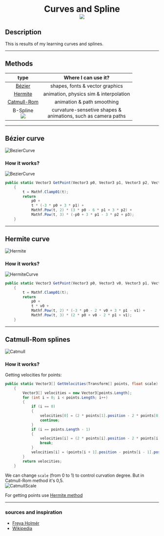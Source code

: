 <h1 align="center"> Curves and Spline<br>
<img src ="https://img.shields.io/badge/status-on%20working-red" </h1>

## Description

This is results of my learning curves and splines.
***

## Methods

type |  Where I can use it?
:----:|:---------------------:
[Bézier](#beziersection) | shapes, fonts & vector graphics
[Hermite](#hermitesection) | animation, physics sim & interpolation
[Catmull-Rom](#catmullsection) | animation & path smoothing
B-Spline <br><img src ="https://img.shields.io/badge/status-on%20working-red"> | curvature-sensetive shapes &<br> animations, such as camera paths
***

## <a id="beziersection">Bézier curve

![BezierCurve](https://user-images.githubusercontent.com/70095026/222391334-2aa7aea3-6342-4bbd-87d9-0c733c3de936.gif)

### How it works?
![BezierCurve](https://user-images.githubusercontent.com/70095026/222417678-3018c701-a7ef-42e6-83f5-b23be96f3715.png)
```C#
public static Vector3 GetPoint(Vector3 p0, Vector3 p1, Vector3 p2, Vector3 p3, float t)
    {
        t = Mathf.Clamp01(t);
        return
            p0 +
            t * (-3 * p0 + 3 * p1) +
            Mathf.Pow(t, 2) * (3 * p0 - 6 * p1 + 3 * p2) +
            Mathf.Pow(t, 3) * (-p0 + 3 * p1 - 3 * p2 + p3);
    }
```
***

## <a id="hermitesection">Hermite curve

![Hermite](https://user-images.githubusercontent.com/70095026/222453698-4724b1de-8a2b-474b-9f12-f8d95e8e9d7a.gif)
    
### How it works?
![HermiteCurve](https://user-images.githubusercontent.com/70095026/222454752-3421b256-4d85-437c-9d5e-dcf62a2838df.png)
```C#
public static Vector3 GetPoint(Vector3 p0, Vector3 v0, Vector3 p1, Vector3 v1, float t)
    {
        t = Mathf.Clamp01(t);
        return
            p0 +
            t * v0 +
            Mathf.Pow(t, 2) * (-3 * p0 - 2 * v0 + 3 * p1 - v1) +
            Mathf.Pow(t, 3) * (2 * p0 + v0 - 2 * p1 + v1);
    }
```
***

## <a id="catmullsection">Catmull-Rom splines
![Catmull](https://user-images.githubusercontent.com/70095026/222519774-63d88ab6-d2ec-4d29-8a1a-80e2f03a99a3.gif)
### How it works?
Getting velocities for points:
```C#
public static Vector3[] GetVelocities(Transform[] points, float scale)
    {
        Vector3[] velocities = new Vector3[points.Length];
        for (int i = 0; i < points.Length; i++)
        {
            if (i == 0)
            {
                velocities[0] = (2 * points[1].position - 2 * points[0].position) * scale;
                continue;
            }
            if (i == points.Length - 1)
            {
                velocities[i] = (2 * points[i].position - 2 * points[i - 1].position) * scale;
                break;
            }
            velocities[i] = (points[i + 1].position - points[i - 1].position) * scale;
        }
        return velocities;
    }
```
We can change ```scale``` (from 0 to 1) to control curvation degree. But in Catmull-Rom method it's 0,5.  
![CatmullScale](https://user-images.githubusercontent.com/70095026/222517405-ecaba1a1-9af7-48bb-b772-275a93b51f69.gif)

For getting points use [Hermite method](#hermitesection)<br>
***

### sources and inspiration

* [Freya Holmér](https://www.youtube.com/@Acegikmo/featured)
* [Wikipedia](https://en.wikipedia.org/wiki/Bezier_curve)
